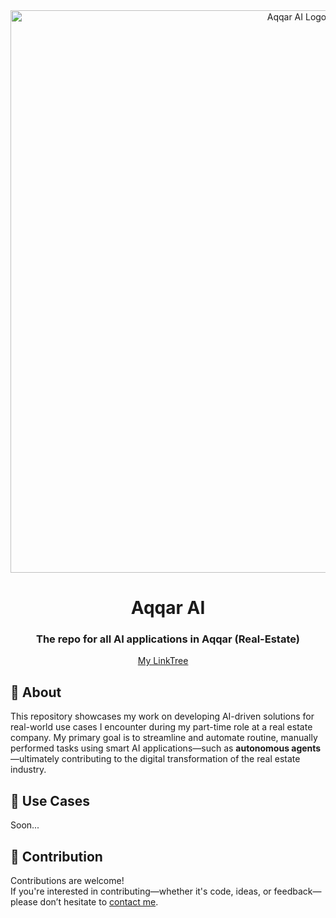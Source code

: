 <div align="center" id="top">
  <img src="https://github.com/ElseFaisal/aqqar-ai-agents/blob/main/resources/Aqqar%20AI.png" width="900" alt="Aqqar AI Logo" />
</div>

<div align="center">
  <h1>Aqqar AI</h1>
  <h3>The repo for all AI applications in Aqqar (Real-Estate)</h3>
</div>


<p align="center">
  <a href="https://linktr.ee/izfaisal">My LinkTree</a> &#xa0; &#xa0;
</p>

## :dart: About ##

This repository showcases my work on developing AI-driven solutions for real-world use cases I encounter during my part-time role at a real estate company. My primary goal is to streamline and automate routine, manually performed tasks using smart AI applications—such as **autonomous agents**—ultimately contributing to the digital transformation of the real estate industry.

## 🧠 Use Cases ##
Soon...

## 🤝 Contribution ##

Contributions are welcome!  
If you're interested in contributing—whether it's code, ideas, or feedback—please don’t hesitate to [contact me](https://linktr.ee/izfaisal).

